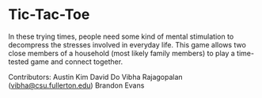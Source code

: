 # Tic-Tac-Toe

In these trying times, people need some kind of mental stimulation to decompress the stresses involved in everyday life. 
This game allows two close members of a household (most likely family members) to play a time-tested game and connect together.

Contributors:
Austin Kim
David Do
Vibha Rajagopalan (vibha@csu.fullerton.edu)
Brandon Evans
